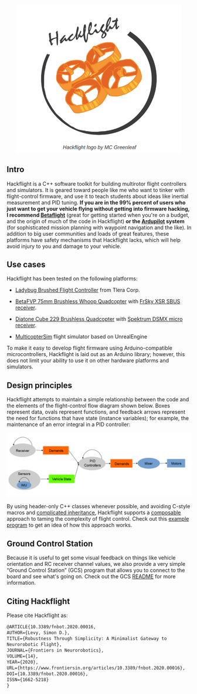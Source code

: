 <p align="center"> 
<img src="media/logo.png" width=450>
</p>

## Intro

Hackflight is a C++ software toolkit for building multirotor flight
controllers and simulators.  It is geared toward people like me who want to tinker with
flight-control firmware, and use it to teach students about ideas like inertial
measurement and PID tuning.  <b>If you are in the 99% percent of users who just
want to get your vehicle flying without getting into firmware hacking, I
recommend [Betaflight](http://betaflight.com/)</b> (great for getting started
when you're on a budget, and the origin of much of the code in Hackflight)
<b>or the [Ardupilot](http://copter.ardupilot.org) system</b> (for
sophisticated mission planning with waypoint navigation and the like).  In
addition to big user communities and loads of great features, these platforms
have safety mechanisms that Hackflight lacks, which will help avoid injury to
you and damage to your vehicle.


## Use cases

Hackflight has been tested on the following platforms:

* [Ladybug Brushed Flight Controller](https://www.tindie.com/products/TleraCorp/ladybug-flight-controller) from Tlera Corp.

* [BetaFVP 75mm Brushless Whoop Quadcopter](https://betafpv.com/products/beta75x-2s-whoop-quadcopter) with
[FrSky XSR SBUS receiver](https://www.frsky-rc.com/product/xsr/).


* [Diatone Cube 229 Brushless Quadcopter](https://www.diatoneusa.com/store/p659/Diatone_Toothpick_Cube_229_8500_PNF.html) with
[Spektrum DSMX micro receiver](https://betafpv.com/products/fullspeed-dsmx-receiver).

* [MulticopterSim](https://github.com/simondlevy/MulticopterSim) flight simulator based on UnrealEngine

To make it easy to develop flight firmware using Arduino-compatible
microcontrollers, Hackflight is laid out as an Arduino library; however,
this does not limit your ability to use it on other hardware platforms 
and simulators.

## Design principles

Hackflight attempts to maintain a simple relationship between
the code and the elements of the flight-control flow diagram shown below.
Boxes represent data, ovals represent functions, and feedback arrows
represent the need for functions that have state (instance variables); for
example, the maintenance of an error integral in a PID controller:

<p align="center"> 
<img src="media/dataflow2.png" width=700>
</p>

By using header-only C++ classes whenever possible, and avoiding C-style macros and
 [complicated inheritance](https://queue.acm.org/detail.cfm?id=2038036), 
Hackflight supports a [composable](https://www.programmingtalks.org/talk/brian-beckman-dont-fear-the-monad) 
approach to taming the complexity of flight control.  Check out this
[example program](https://github.com/simondlevy/Hackflight/blob/master/examples/LadybugDsmx/LadybugDsmx.ino)
to get an idea of how this approach works.

## Ground Control Station

Because it is useful to get some visual feedback on things like vehicle orientation and RC receiver
channel values,  we also provide a very simple &ldquo;Ground Control Station&rdquo; (GCS) program
that allows you to connect to the board and see what's going on. Check out the GCS
[README](https://github.com/simondlevy/Hackflight/blob/master/gcs/README.md) for more information.

## Citing Hackflight

Please cite Hackflight as:

```
@ARTICLE{10.3389/fnbot.2020.00016,
AUTHOR={Levy, Simon D.},   
TITLE={Robustness Through Simplicity: A Minimalist Gateway to Neurorobotic Flight},      
JOURNAL={Frontiers in Neurorobotics},      
VOLUME={14},           
YEAR={2020},      
URL={https://www.frontiersin.org/articles/10.3389/fnbot.2020.00016},       
DOI={10.3389/fnbot.2020.00016},      
ISSN={1662-5218}
}
```
